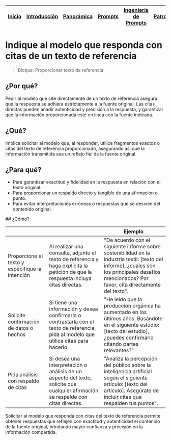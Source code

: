 <div align=right>

|[Inicio](/README.md)|[Introducción](/documentos/intro.md)|[Panorámica](/documentos/panorámica.md)|[Prompts](/documentos/prompts/README.md)|[Ingeniería de Prompts](/documentos/ingenieriaDePrompts/README.md)|[Patrones](/documentos/ingenieriaDePrompts/patrones/README.md)|[Casos de Uso](/documentos/casosDeUso/README.md)|
|-|-|-|-|-|-|-

</div>

# Indique al modelo que responda con citas de un texto de referencia

> Bloque: Proporcionar texto de referencia

## ¿Por qué?

Pedir al modelo que cite directamente de un texto de referencia asegura que la respuesta se adhiera estrictamente a la fuente original. Las citas directas pueden añadir autenticidad y precisión a la respuesta, y garantizar que la información proporcionada esté en línea con la fuente indicada.

## ¿Qué?

Implica solicitar al modelo que, al responder, utilice fragmentos exactos o citas del texto de referencia proporcionado, asegurando así que la información transmitida sea un reflejo fiel de la fuente original.

## ¿Para qué?

- Para garantizar exactitud y fidelidad en la respuesta en relación con el texto original.
- Para proporcionar un respaldo directo y tangible de una afirmación o punto.
- Para evitar interpretaciones erróneas o respuestas que se desvíen del contenido original.

## ¿Cómo?

|||Ejemplo|
|-|-|-|
Proporcione el texto y especifique la intención|Al realizar una consulta, adjunte el texto de referencia y haga explícita la petición de que la respuesta incluya citas directas.|"De acuerdo con el siguiente informe sobre sostenibilidad en la industria textil: [texto del informe], ¿cuáles son los principales desafíos mencionados? Por favor, cita directamente del texto".
Solicite confirmación de datos o hechos|Si tiene una información y desea confirmarla o contrastarla con el texto de referencia, pida al modelo que utilice citas para hacerlo.|"He leído que la producción orgánica ha aumentado en los últimos años. Basándote en el siguiente estudio: [texto del estudio], ¿puedes confirmarlo citando partes relevantes?"
Pida análisis con respaldo de citas|Si desea una interpretación o análisis de un aspecto del texto, solicite que cualquier afirmación se respalde con citas directas.|"Analiza la percepción del público sobre la inteligencia artificial según el siguiente artículo: [texto del artículo]. Asegúrate de incluir citas que respalden tus puntos".

Solicitar al modelo que responda con citas del texto de referencia permite obtener respuestas que reflejen con exactitud y autenticidad el contenido de la fuente original, brindando mayor confianza y precisión en la información compartida.